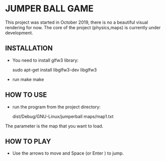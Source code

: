 JUMPER BALL GAME
================

This project was started in October 2019, there is no a beautiful visual rendering for now.
The core of the project (physics,maps) is currently under development.


INSTALLATION
------------

- You need to install glfw3 library:
 
	sudo apt-get install libglfw3-dev libglfw3

- run make
	make


HOW TO USE
----------

- run the program from the project directory:

	dist/Debug/GNU-Linux/jumperball maps/map1.txt

The parameter is the map that you want to load.


HOW TO PLAY
-----------

- Use the arrows to move and Space (or Enter ) to jump.


